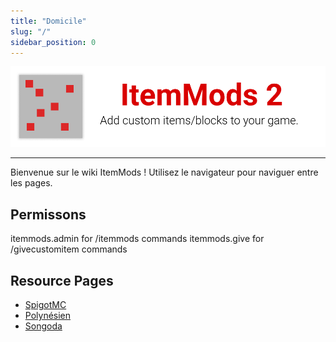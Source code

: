 ```yaml
---
title: "Domicile"
slug: "/"
sidebar_position: 0
---
```


![En-tête](https://github.com/CodeDoctorDE/ItemMods/blob/develop/assets/header.png?raw=true)

---

Bienvenue sur le wiki ItemMods ! Utilisez le navigateur pour naviguer entre les pages.

## Permissons

itemmods.admin for /itemmods commands itemmods.give for /givecustomitem commands

## Resource Pages

* [SpigotMC](https://www.spigotmc.org/resources/72461/)
* [Polynésien](https://polymart.org/resource/15)
* [Songoda](https://songoda.com/marketplace/product/162)
